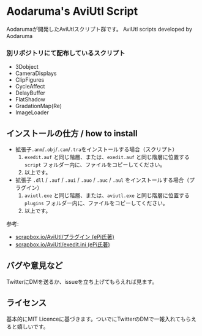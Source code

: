 # Aodaruma's AviUtl Script
Aodarumaが開発したAviUtlスクリプト群です。
AviUtl scripts developed by Aodaruma

### 別リポジトリにて配布しているスクリプト

- 3Dobject
- CameraDisplays
- ClipFigures
- CycleAffect
- DelayBuffer
- FlatShadow
- GradationMap(Re)
- ImageLoader
## インストールの仕方 / how to install

- 拡張子`.anm`/`.obj`/`.cam`/`.tra`をインストールする場合（スクリプト）
  1. `exedit.auf` と同じ階層、または、`exedit.auf` と同じ階層に位置する `script` フォルダー内に、ファイルをコピーしてください。
  2. 以上です。
- 拡張子 `.dll` / `.auf` / `.aui` / `.auo` / `.auc` / `.aul` をインストールする場合（プラグイン）
  1. `aviutl.exe` と同じ階層、または、`aviutl.exe` と同じ階層に位置する `plugins` フォルダー内に、ファイルをコピーしてください。
  2. 以上です。

参考:

- [scrapbox.io/AviUtl/プラグイン (ePi氏著)](https://scrapbox.io/aviutl/プラグイン)
- [scrapbox.io/AviUtl/exedit.ini (ePi氏著)](https://scrapbox.io/aviutl/exedit.ini)

## バグや意見など

TwitterにDMを送るか、issueを立ち上げてもらえれば見ます。

## ライセンス

基本的にMIT Licenceに基づきます。ついでにTwitterのDMで一報入れてもらえると嬉しいです。

